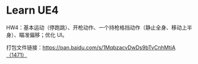 # Learn UE4

HW4：基本运动（停跑跳）、开枪动作、一个持枪格挡动作（静止全身、移动上半身）、瞄准偏移；优化 UI。

打包文件链接：https://pan.baidu.com/s/1MqbzacvDwDs9bTvCnhMtjA（1471）





